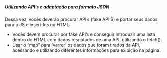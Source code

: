 ##### Utilizando API’s e adaptação para formato JSON

Dessa vez, vocês deverão procurar API’s (fake API’S) e portar seus dados para o JS e inseri-los no HTML:

<ul>
<li> Vocês devem procurar por fake API’s e conseguir introduzir uma lista dentro do HTML com dados resgatados de uma API, utilizando o fetch(). </li>
<li>Usar o “map” para ‘varrer’ os dados que foram tirados da API, acessando e utilizando diferentes informações para exibição na página.</li>
</ul>

#####